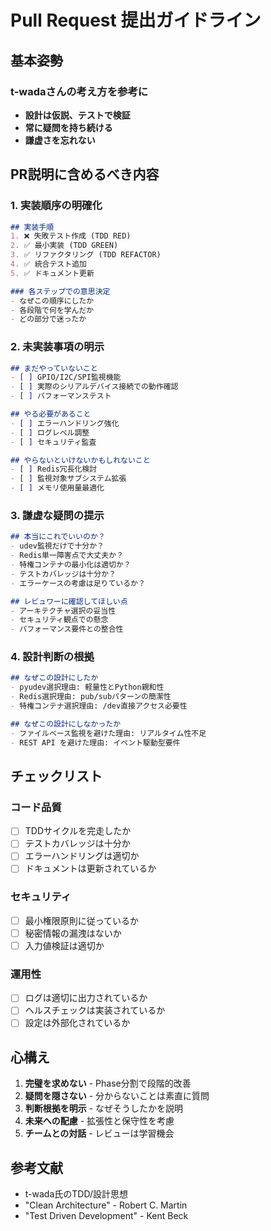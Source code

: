 # Pull Request 提出ガイドライン

## 基本姿勢

### t-wadaさんの考え方を参考に
- **設計は仮説、テストで検証**
- **常に疑問を持ち続ける**
- **謙虚さを忘れない**

## PR説明に含めるべき内容

### 1. 実装順序の明確化
```markdown
## 実装手順
1. ❌ 失敗テスト作成 (TDD RED)
2. ✅ 最小実装 (TDD GREEN)  
3. ✅ リファクタリング (TDD REFACTOR)
4. ✅ 統合テスト追加
5. ✅ ドキュメント更新

### 各ステップでの意思決定
- なぜこの順序にしたか
- 各段階で何を学んだか
- どの部分で迷ったか
```

### 2. 未実装事項の明示
```markdown
## まだやっていないこと
- [ ] GPIO/I2C/SPI監視機能
- [ ] 実際のシリアルデバイス接続での動作確認
- [ ] パフォーマンステスト

## やる必要があること
- [ ] エラーハンドリング強化
- [ ] ログレベル調整
- [ ] セキュリティ監査

## やらないといけないかもしれないこと
- [ ] Redis冗長化検討
- [ ] 監視対象サブシステム拡張
- [ ] メモリ使用量最適化
```

### 3. 謙虚な疑問の提示
```markdown
## 本当にこれでいいのか？
- udev監視だけで十分か？
- Redis単一障害点で大丈夫か？
- 特権コンテナの最小化は適切か？
- テストカバレッジは十分か？
- エラーケースの考慮は足りているか？

## レビュワーに確認してほしい点
- アーキテクチャ選択の妥当性
- セキュリティ観点での懸念
- パフォーマンス要件との整合性
```

### 4. 設計判断の根拠
```markdown
## なぜこの設計にしたか
- pyudev選択理由: 軽量性とPython親和性
- Redis選択理由: pub/subパターンの簡潔性
- 特権コンテナ選択理由: /dev直接アクセス必要性

## なぜこの設計にしなかったか
- ファイルベース監視を避けた理由: リアルタイム性不足
- REST API を避けた理由: イベント駆動型要件
```

## チェックリスト

### コード品質
- [ ] TDDサイクルを完走したか
- [ ] テストカバレッジは十分か
- [ ] エラーハンドリングは適切か
- [ ] ドキュメントは更新されているか

### セキュリティ
- [ ] 最小権限原則に従っているか
- [ ] 秘密情報の漏洩はないか
- [ ] 入力値検証は適切か

### 運用性
- [ ] ログは適切に出力されているか
- [ ] ヘルスチェックは実装されているか
- [ ] 設定は外部化されているか

## 心構え

1. **完璧を求めない** - Phase分割で段階的改善
2. **疑問を隠さない** - 分からないことは素直に質問
3. **判断根拠を明示** - なぜそうしたかを説明
4. **未来への配慮** - 拡張性と保守性を考慮
5. **チームとの対話** - レビューは学習機会

## 参考文献
- t-wada氏のTDD/設計思想
- "Clean Architecture" - Robert C. Martin
- "Test Driven Development" - Kent Beck